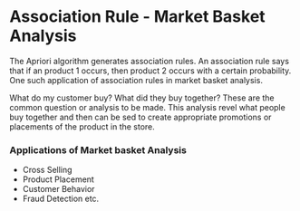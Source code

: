 # Association Rule - Market Basket Analysis

The Apriori algorithm generates association rules. An association rule says that if an product 1 occurs, then product 2 occurs with a certain probability. One such application of association rules in market basket analysis.

What do my customer buy? What did they buy together? These are the common question or analysis to be made. This analysis revel what people buy together and then can be sed to create appropriate promotions or placements of the product in the store.

### Applications of Market basket Analysis
  - Cross Selling
  - Product Placement
  - Customer Behavior
  - Fraud Detection etc.
